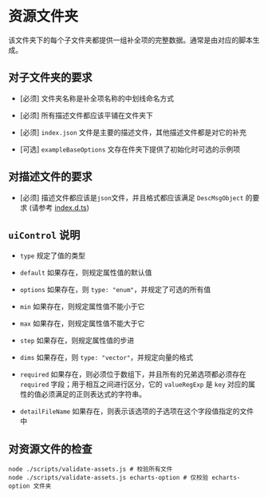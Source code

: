 # 资源文件夹

该文件夹下的每个子文件夹都提供一组补全项的完整数据。通常是由对应的脚本生成。

## 对子文件夹的要求

* [必须] 文件夹名称是补全项名称的中划线命名方式

* [必须] 所有描述文件都应该平铺在文件夹下

* [必须] `index.json` 文件是主要的描述文件，其他描述文件都是对它的补充

* [可选] `exampleBaseOptions` 文存在件夹下提供了初始化时可选的示例项

## 对描述文件的要求

* [必须] 描述文件都应该是`json`文件，并且格式都应该满足 `DescMsgObject` 的要求 (请参考 [index.d.ts](../index.d.ts))

## `uiControl` 说明

* `type` 规定了值的类型

* `default` 如果存在，则规定属性值的默认值

* `options` 如果存在，则 `type: "enum"`，并规定了可选的所有值

* `min` 如果存在，则规定属性值不能小于它

* `max` 如果存在，则规定属性值不能大于它

* `step` 如果存在，则规定属性值的步进

* `dims` 如果存在，则 `type: "vector"`，并规定向量的格式

* `required` 如果存在，则必须位于数组下，并且所有的兄弟选项都必须存在 `required` 字段；用于相互之间进行区分，它的 `valueRegExp` 是 `key` 对应的属性的值必须满足的正则表达式的字符串。

* `detailFileName` 如果存在，则表示该选项的子选项在这个字段值指定的文件中

## 对资源文件的检查

```shell
node ./scripts/validate-assets.js # 校验所有文件
node ./scripts/validate-assets.js echarts-option # 仅校验 echarts-option 文件夹
```
